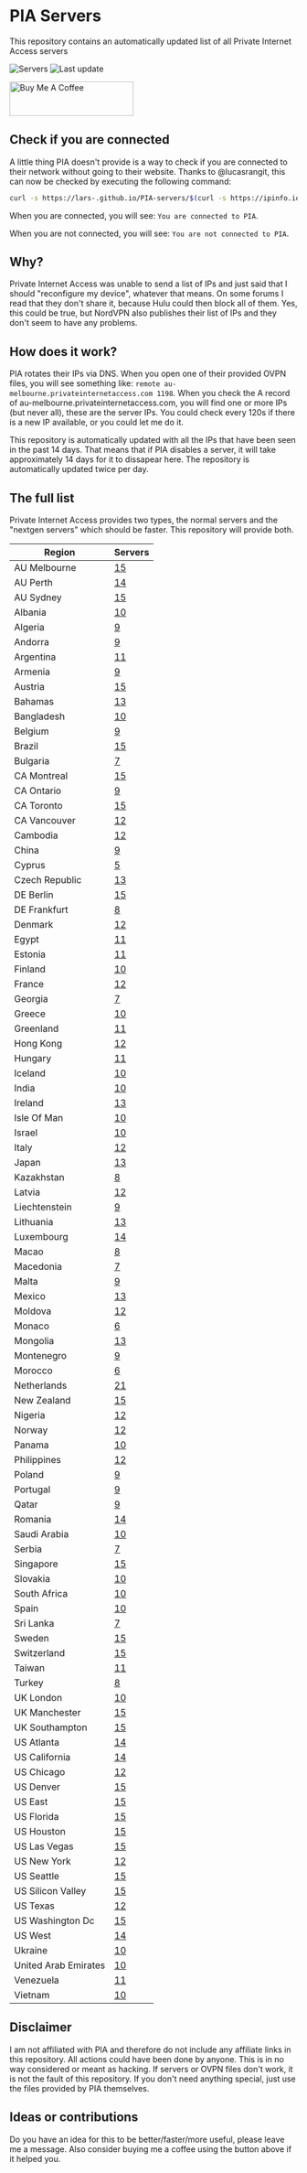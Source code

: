 # PIA Servers
This repository contains an automatically updated list of all Private Internet Access servers

![Servers](https://img.shields.io/badge/servers-1118-brightgreen) ![Last update](https://img.shields.io/badge/last%20update-2022--03--03%2016%3A28%20CET-brightgreen) 

<a href="https://www.buymeacoffee.com/Lars-" target="_blank"><img src="https://cdn.buymeacoffee.com/buttons/v2/default-orange.png" alt="Buy Me A Coffee" height="60" style="height: 60px !important;width: 217px !important;" ></a>

## Check if you are connected
A little thing PIA doesn't provide is a way to check if you are connected to their network without going to their website.
Thanks to @lucasrangit, this can now be checked by executing the following command:
```bash
curl -s https://lars-.github.io/PIA-servers/$(curl -s https://ipinfo.io/ip)
```

When you are connected, you will see: `You are connected to PIA`.

When you are not connected, you will see: `You are not connected to PIA`.

## Why?
Private Internet Access was unable to send a list of IPs and just said that I should "reconfigure my device", whatever that means.
On some forums I read that they don't share it, because Hulu could then block all of them. Yes, this could be true, but NordVPN also publishes their list of IPs and they don't seem to have any problems.

## How does it work?
PIA rotates their IPs via DNS. When you open one of their provided OVPN files, you will see something like:
`remote au-melbourne.privateinternetaccess.com 1198`. When you check the A record of au-melbourne.privateinternetaccess.com, you will find one or more IPs (but never all), these are the server IPs.
You could check every 120s if there is a new IP available, or you could let me do it.

This repository is automatically updated with all the IPs that have been seen in the past 14 days. That means that if PIA disables a server, it will take approximately 14 days for it to dissapear here.
The repository is automatically updated twice per day.

## The full list
Private Internet Access provides two types, the normal servers and the "nextgen servers" which should be faster. This repository will provide both.

Region | Servers
------ |--------
AU Melbourne | [15](https://github.com/Lars-/PIA-servers/tree/master/regions/AU%20Melbourne)
AU Perth | [14](https://github.com/Lars-/PIA-servers/tree/master/regions/AU%20Perth)
AU Sydney | [15](https://github.com/Lars-/PIA-servers/tree/master/regions/AU%20Sydney)
Albania | [10](https://github.com/Lars-/PIA-servers/tree/master/regions/Albania)
Algeria | [9](https://github.com/Lars-/PIA-servers/tree/master/regions/Algeria)
Andorra | [9](https://github.com/Lars-/PIA-servers/tree/master/regions/Andorra)
Argentina | [11](https://github.com/Lars-/PIA-servers/tree/master/regions/Argentina)
Armenia | [9](https://github.com/Lars-/PIA-servers/tree/master/regions/Armenia)
Austria | [15](https://github.com/Lars-/PIA-servers/tree/master/regions/Austria)
Bahamas | [13](https://github.com/Lars-/PIA-servers/tree/master/regions/Bahamas)
Bangladesh | [10](https://github.com/Lars-/PIA-servers/tree/master/regions/Bangladesh)
Belgium | [9](https://github.com/Lars-/PIA-servers/tree/master/regions/Belgium)
Brazil | [15](https://github.com/Lars-/PIA-servers/tree/master/regions/Brazil)
Bulgaria | [7](https://github.com/Lars-/PIA-servers/tree/master/regions/Bulgaria)
CA Montreal | [15](https://github.com/Lars-/PIA-servers/tree/master/regions/CA%20Montreal)
CA Ontario | [9](https://github.com/Lars-/PIA-servers/tree/master/regions/CA%20Ontario)
CA Toronto | [15](https://github.com/Lars-/PIA-servers/tree/master/regions/CA%20Toronto)
CA Vancouver | [12](https://github.com/Lars-/PIA-servers/tree/master/regions/CA%20Vancouver)
Cambodia | [12](https://github.com/Lars-/PIA-servers/tree/master/regions/Cambodia)
China | [9](https://github.com/Lars-/PIA-servers/tree/master/regions/China)
Cyprus | [5](https://github.com/Lars-/PIA-servers/tree/master/regions/Cyprus)
Czech Republic | [13](https://github.com/Lars-/PIA-servers/tree/master/regions/Czech%20Republic)
DE Berlin | [15](https://github.com/Lars-/PIA-servers/tree/master/regions/DE%20Berlin)
DE Frankfurt | [8](https://github.com/Lars-/PIA-servers/tree/master/regions/DE%20Frankfurt)
Denmark | [12](https://github.com/Lars-/PIA-servers/tree/master/regions/Denmark)
Egypt | [11](https://github.com/Lars-/PIA-servers/tree/master/regions/Egypt)
Estonia | [11](https://github.com/Lars-/PIA-servers/tree/master/regions/Estonia)
Finland | [10](https://github.com/Lars-/PIA-servers/tree/master/regions/Finland)
France | [12](https://github.com/Lars-/PIA-servers/tree/master/regions/France)
Georgia | [7](https://github.com/Lars-/PIA-servers/tree/master/regions/Georgia)
Greece | [10](https://github.com/Lars-/PIA-servers/tree/master/regions/Greece)
Greenland | [11](https://github.com/Lars-/PIA-servers/tree/master/regions/Greenland)
Hong Kong | [12](https://github.com/Lars-/PIA-servers/tree/master/regions/Hong%20Kong)
Hungary | [11](https://github.com/Lars-/PIA-servers/tree/master/regions/Hungary)
Iceland | [10](https://github.com/Lars-/PIA-servers/tree/master/regions/Iceland)
India | [10](https://github.com/Lars-/PIA-servers/tree/master/regions/India)
Ireland | [13](https://github.com/Lars-/PIA-servers/tree/master/regions/Ireland)
Isle Of Man | [10](https://github.com/Lars-/PIA-servers/tree/master/regions/Isle%20Of%20Man)
Israel | [10](https://github.com/Lars-/PIA-servers/tree/master/regions/Israel)
Italy | [12](https://github.com/Lars-/PIA-servers/tree/master/regions/Italy)
Japan | [13](https://github.com/Lars-/PIA-servers/tree/master/regions/Japan)
Kazakhstan | [8](https://github.com/Lars-/PIA-servers/tree/master/regions/Kazakhstan)
Latvia | [12](https://github.com/Lars-/PIA-servers/tree/master/regions/Latvia)
Liechtenstein | [9](https://github.com/Lars-/PIA-servers/tree/master/regions/Liechtenstein)
Lithuania | [13](https://github.com/Lars-/PIA-servers/tree/master/regions/Lithuania)
Luxembourg | [14](https://github.com/Lars-/PIA-servers/tree/master/regions/Luxembourg)
Macao | [8](https://github.com/Lars-/PIA-servers/tree/master/regions/Macao)
Macedonia | [7](https://github.com/Lars-/PIA-servers/tree/master/regions/Macedonia)
Malta | [9](https://github.com/Lars-/PIA-servers/tree/master/regions/Malta)
Mexico | [13](https://github.com/Lars-/PIA-servers/tree/master/regions/Mexico)
Moldova | [12](https://github.com/Lars-/PIA-servers/tree/master/regions/Moldova)
Monaco | [6](https://github.com/Lars-/PIA-servers/tree/master/regions/Monaco)
Mongolia | [13](https://github.com/Lars-/PIA-servers/tree/master/regions/Mongolia)
Montenegro | [9](https://github.com/Lars-/PIA-servers/tree/master/regions/Montenegro)
Morocco | [6](https://github.com/Lars-/PIA-servers/tree/master/regions/Morocco)
Netherlands | [21](https://github.com/Lars-/PIA-servers/tree/master/regions/Netherlands)
New Zealand | [15](https://github.com/Lars-/PIA-servers/tree/master/regions/New%20Zealand)
Nigeria | [12](https://github.com/Lars-/PIA-servers/tree/master/regions/Nigeria)
Norway | [12](https://github.com/Lars-/PIA-servers/tree/master/regions/Norway)
Panama | [10](https://github.com/Lars-/PIA-servers/tree/master/regions/Panama)
Philippines | [12](https://github.com/Lars-/PIA-servers/tree/master/regions/Philippines)
Poland | [9](https://github.com/Lars-/PIA-servers/tree/master/regions/Poland)
Portugal | [9](https://github.com/Lars-/PIA-servers/tree/master/regions/Portugal)
Qatar | [9](https://github.com/Lars-/PIA-servers/tree/master/regions/Qatar)
Romania | [14](https://github.com/Lars-/PIA-servers/tree/master/regions/Romania)
Saudi Arabia | [10](https://github.com/Lars-/PIA-servers/tree/master/regions/Saudi%20Arabia)
Serbia | [7](https://github.com/Lars-/PIA-servers/tree/master/regions/Serbia)
Singapore | [15](https://github.com/Lars-/PIA-servers/tree/master/regions/Singapore)
Slovakia | [10](https://github.com/Lars-/PIA-servers/tree/master/regions/Slovakia)
South Africa | [10](https://github.com/Lars-/PIA-servers/tree/master/regions/South%20Africa)
Spain | [10](https://github.com/Lars-/PIA-servers/tree/master/regions/Spain)
Sri Lanka | [7](https://github.com/Lars-/PIA-servers/tree/master/regions/Sri%20Lanka)
Sweden | [15](https://github.com/Lars-/PIA-servers/tree/master/regions/Sweden)
Switzerland | [15](https://github.com/Lars-/PIA-servers/tree/master/regions/Switzerland)
Taiwan | [11](https://github.com/Lars-/PIA-servers/tree/master/regions/Taiwan)
Turkey | [8](https://github.com/Lars-/PIA-servers/tree/master/regions/Turkey)
UK London | [10](https://github.com/Lars-/PIA-servers/tree/master/regions/UK%20London)
UK Manchester | [15](https://github.com/Lars-/PIA-servers/tree/master/regions/UK%20Manchester)
UK Southampton | [15](https://github.com/Lars-/PIA-servers/tree/master/regions/UK%20Southampton)
US Atlanta | [14](https://github.com/Lars-/PIA-servers/tree/master/regions/US%20Atlanta)
US California | [14](https://github.com/Lars-/PIA-servers/tree/master/regions/US%20California)
US Chicago | [12](https://github.com/Lars-/PIA-servers/tree/master/regions/US%20Chicago)
US Denver | [15](https://github.com/Lars-/PIA-servers/tree/master/regions/US%20Denver)
US East | [15](https://github.com/Lars-/PIA-servers/tree/master/regions/US%20East)
US Florida | [15](https://github.com/Lars-/PIA-servers/tree/master/regions/US%20Florida)
US Houston | [15](https://github.com/Lars-/PIA-servers/tree/master/regions/US%20Houston)
US Las Vegas | [15](https://github.com/Lars-/PIA-servers/tree/master/regions/US%20Las%20Vegas)
US New York | [12](https://github.com/Lars-/PIA-servers/tree/master/regions/US%20New%20York)
US Seattle | [15](https://github.com/Lars-/PIA-servers/tree/master/regions/US%20Seattle)
US Silicon Valley | [15](https://github.com/Lars-/PIA-servers/tree/master/regions/US%20Silicon%20Valley)
US Texas | [12](https://github.com/Lars-/PIA-servers/tree/master/regions/US%20Texas)
US Washington Dc | [15](https://github.com/Lars-/PIA-servers/tree/master/regions/US%20Washington%20Dc)
US West | [14](https://github.com/Lars-/PIA-servers/tree/master/regions/US%20West)
Ukraine | [10](https://github.com/Lars-/PIA-servers/tree/master/regions/Ukraine)
United Arab Emirates | [10](https://github.com/Lars-/PIA-servers/tree/master/regions/United%20Arab%20Emirates)
Venezuela | [11](https://github.com/Lars-/PIA-servers/tree/master/regions/Venezuela)
Vietnam | [10](https://github.com/Lars-/PIA-servers/tree/master/regions/Vietnam)


## Disclaimer
I am not affiliated with PIA and therefore do not include any affiliate links in this repository. 
All actions could have been done by anyone. This is in no way considered or meant as hacking. 
If servers or OVPN files don't work, it is not the fault of this repository. If you don't need anything special, just use the files provided by PIA themselves.

## Ideas or contributions
Do you have an idea for this to be better/faster/more useful, please leave me a message. Also consider buying me a coffee using the button above if it helped you.
